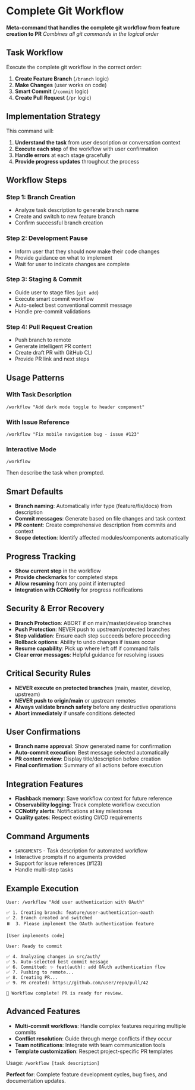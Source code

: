 # Complete Git Workflow

**Meta-command that handles the complete git workflow from feature creation to PR**
*Combines all git commands in the logical order*

## Task Workflow
Execute the complete git workflow in the correct order:
1. **Create Feature Branch** (`/branch` logic)
2. **Make Changes** (user works on code)
3. **Smart Commit** (`/commit` logic)  
4. **Create Pull Request** (`/pr` logic)

## Implementation Strategy
This command will:
1. **Understand the task** from user description or conversation context
2. **Execute each step** of the workflow with user confirmation
3. **Handle errors** at each stage gracefully
4. **Provide progress updates** throughout the process

## Workflow Steps

### Step 1: Branch Creation
- Analyze task description to generate branch name
- Create and switch to new feature branch
- Confirm successful branch creation

### Step 2: Development Pause
- Inform user that they should now make their code changes
- Provide guidance on what to implement
- Wait for user to indicate changes are complete

### Step 3: Staging & Commit
- Guide user to stage files (`git add`)
- Execute smart commit workflow
- Auto-select best conventional commit message
- Handle pre-commit validations

### Step 4: Pull Request Creation
- Push branch to remote
- Generate intelligent PR content
- Create draft PR with GitHub CLI
- Provide PR link and next steps

## Usage Patterns

### With Task Description
```
/workflow "Add dark mode toggle to header component"
```

### With Issue Reference  
```
/workflow "Fix mobile navigation bug - issue #123"
```

### Interactive Mode
```
/workflow
```
Then describe the task when prompted.

## Smart Defaults
- **Branch naming**: Automatically infer type (feature/fix/docs) from description
- **Commit messages**: Generate based on file changes and task context
- **PR content**: Create comprehensive description from commits and context
- **Scope detection**: Identify affected modules/components automatically

## Progress Tracking
- **Show current step** in the workflow
- **Provide checkmarks** for completed steps
- **Allow resuming** from any point if interrupted
- **Integration with CCNotify** for progress notifications

## Security & Error Recovery
- **Branch Protection**: ABORT if on main/master/develop branches
- **Push Protection**: NEVER push to upstream/protected branches
- **Step validation**: Ensure each step succeeds before proceeding
- **Rollback options**: Ability to undo changes if issues occur
- **Resume capability**: Pick up where left off if command fails
- **Clear error messages**: Helpful guidance for resolving issues

## Critical Security Rules
- **NEVER execute on protected branches** (main, master, develop, upstream)
- **NEVER push to origin/main** or upstream remotes
- **Always validate branch safety** before any destructive operations
- **Abort immediately** if unsafe conditions detected

## User Confirmations
- **Branch name approval**: Show generated name for confirmation
- **Auto-commit execution**: Best message selected automatically
- **PR content review**: Display title/description before creation
- **Final confirmation**: Summary of all actions before execution

## Integration Features
- **Flashback memory**: Save workflow context for future reference
- **Observability logging**: Track complete workflow execution
- **CCNotify alerts**: Notifications at key milestones
- **Quality gates**: Respect existing CI/CD requirements

## Command Arguments
- `$ARGUMENTS` - Task description for automated workflow
- Interactive prompts if no arguments provided
- Support for issue references (#123)
- Handle multi-step tasks

## Example Execution
```
User: /workflow "Add user authentication with OAuth"

✅ 1. Creating branch: feature/user-authentication-oauth
✅ 2. Branch created and switched
⏸️  3. Please implement the OAuth authentication feature
   
[User implements code]

User: Ready to commit

✅ 4. Analyzing changes in src/auth/
✅ 5. Auto-selected best commit message
✅ 6. Committed: ✨ feat(auth): add OAuth authentication flow
✅ 7. Pushing to remote...
✅ 8. Creating PR...
✅ 9. PR created: https://github.com/user/repo/pull/42

🎉 Workflow complete! PR is ready for review.
```

## Advanced Features
- **Multi-commit workflows**: Handle complex features requiring multiple commits
- **Conflict resolution**: Guide through merge conflicts if they occur  
- **Team notifications**: Integrate with team communication tools
- **Template customization**: Respect project-specific PR templates

Usage: `/workflow [task description]`

**Perfect for**: Complete feature development cycles, bug fixes, and documentation updates.